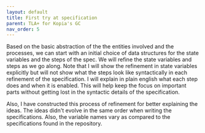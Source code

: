 ```yaml
---
layout: default
title: First try at specification
parent: TLA+ for Kopia's GC
nav_order: 5
---
```


Based on the basic abstraction of the the entities involved and the processes, we can start with an initial choice of data structures for the state variables and the steps of the spec. We will refine the state variables and steps as we go along. Note that I will show the refinement in state variables explicitly but will not show what the steps look like syntactically in each refinement of the specification. I will explain in plain english what each step does and when it is enabled. This will help keep the focus on important parts without getting lost in the syntactic details of the specification.

Also, I have constructed this process of refinement for better explaining the ideas. The ideas didn't evolve in the same order when writing the specifications. Also, the variable names vary as compared to the specifications found in the repository.

